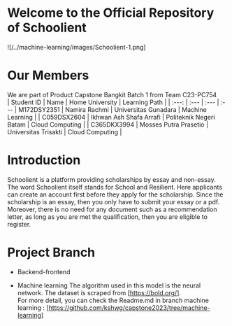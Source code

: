 # Welcome to the Official Repository of Schoolient
![/../machine-learning/images/Schoolient-1.png]
  
# Our Members
We are part of Product Capstone Bangkit Batch 1 from Team C23-PC754  
|   Student ID   |             Name          |     Home University       |    Learning Path   |
|      :---:     |              :---         |          :---             | :---
| M172DSY2351    | Namira Rachmi             | Universitas Gunadara      | Machine Learning   |
| C059DSX2604    | Ikhwan Ash Shafa Arrafi   | Politeknik Negeri Batam   | Cloud Computing    |
| C365DKX3994    | Mosses Putra Prasetio     | Universitas Trisakti      | Cloud Computing    |

# Introduction
Schoolient is a platform providing scholarships by essay and non-essay. The word Schoolient itself stands for School and Resilient. Here applicants can create an account first before they apply for the scholarship. Since the scholarship is an essay, then you only have to submit your essay or a pdf. Moreover, there is no need for any document such as a recommendation letter, as long as you are met the qualification, then you are eligible to register.  

# Project Branch
+ Backend-frontend   
  
+ Machine learning
  The algorithm used in this model is the neural network. The dataset is scraped from [https://bold.org/].  
  For more detail, you can check the Readme.md in branch machine learning  : [https://github.com/kshwg/capstone2023/tree/machine-learning]

